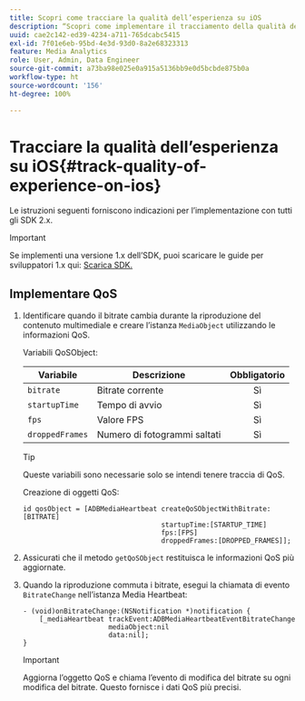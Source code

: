 ```yaml
---
title: Scopri come tracciare la qualità dell’esperienza su iOS
description: “Scopri come implementare il tracciamento della qualità dell’esperienza (QoE, QoS) utilizzando Media SDK su iOS.”
uuid: cae2c142-ed39-4234-a711-765dcabc5415
exl-id: 7f01e6eb-95bd-4e3d-93d0-8a2e68323313
feature: Media Analytics
role: User, Admin, Data Engineer
source-git-commit: a73ba98e025e0a915a5136bb9e0d5bcbde875b0a
workflow-type: ht
source-wordcount: '156'
ht-degree: 100%

---
```


# Tracciare la qualità dell’esperienza su iOS{#track-quality-of-experience-on-ios}

Le istruzioni seguenti forniscono indicazioni per l’implementazione con tutti gli SDK 2.x.

>[!IMPORTANT]
>
>Se implementi una versione 1.x dell’SDK, puoi scaricare le guide per sviluppatori 1.x qui: [Scarica SDK.](/help/getting-started/download-sdks.md)

## Implementare QoS

1. Identificare quando il bitrate cambia durante la riproduzione del contenuto multimediale e creare l’istanza `MediaObject` utilizzando le informazioni QoS.

   Variabili QoSObject:

   | Variabile | Descrizione | Obbligatorio |
   | --- | --- | :---: |
   | `bitrate` | Bitrate corrente | Sì |
   | `startupTime` | Tempo di avvio | Sì |
   | `fps` | Valore FPS | Sì |
   | `droppedFrames` | Numero di fotogrammi saltati | Sì |

   >[!TIP]
   >
   >Queste variabili sono necessarie solo se intendi tenere traccia di QoS.

   Creazione di oggetti QoS:

   ```
   id qosObject = [ADBMediaHeartbeat createQoSObjectWithBitrate:[BITRATE]
                                     startupTime:[STARTUP_TIME]  
                                     fps:[FPS]  
                                     droppedFrames:[DROPPED_FRAMES]];
   ```

1. Assicurati che il metodo `getQoSObject` restituisca le informazioni QoS più aggiornate.
1. Quando la riproduzione commuta i bitrate, esegui la chiamata di evento `BitrateChange` nell’istanza Media Heartbeat:

   ```
   - (void)onBitrateChange:(NSNotification *)notification {
       [_mediaHeartbeat trackEvent:ADBMediaHeartbeatEventBitrateChange  
                        mediaObject:nil  
                        data:nil];
   }
   ```

   >[!IMPORTANT]
   >
   >Aggiorna l’oggetto QoS e chiama l’evento di modifica del bitrate su ogni modifica del bitrate. Questo fornisce i dati QoS più precisi.
